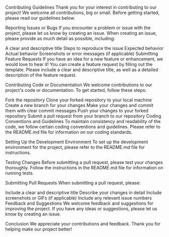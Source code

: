 Contributing Guidelines
Thank you for your interest in contributing to our project! We welcome all contributions, big or small. Before getting started, please read our guidelines below.

Reporting Issues or Bugs
If you encounter a problem or issue with the project, please let us know by creating an issue. When creating an issue, please provide as much detail as possible, including:

A clear and descriptive title
Steps to reproduce the issue
Expected behavior
Actual behavior
Screenshots or error messages (if applicable)
Submitting Feature Requests
If you have an idea for a new feature or enhancement, we would love to hear it! You can create a feature request by filling out the template. Please include a clear and descriptive title, as well as a detailed description of the feature request.

Contributing Code or Documentation
We welcome contributions to our project's code or documentation. To get started, follow these steps:

Fork the repository
Clone your forked repository to your local machine
Create a new branch for your changes
Make your changes and commit them with clear commit messages
Push your changes to your forked repository
Submit a pull request from your branch to our repository
Coding Conventions and Guidelines
To maintain consistency and readability of the code, we follow certain coding conventions and guidelines. Please refer to the README.md file for information on our coding standards.

Setting Up the Development Environment
To set up the development environment for the project, please refer to the README.md file for instructions.

Testing Changes
Before submitting a pull request, please test your changes thoroughly. Follow the instructions in the README.md file for information on running tests.

Submitting Pull Requests
When submitting a pull request, please:

Include a clear and descriptive title
Describe your changes in detail
Include screenshots or GIFs (if applicable)
Include any relevant issue numbers
Feedback and Suggestions
We welcome feedback and suggestions for improving the project. If you have any ideas or suggestions, please let us know by creating an issue.

Conclusion
We appreciate your contributions and feedback. Thank you for helping make our project better!
